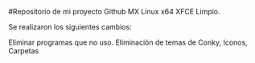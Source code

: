 #Repositorio de mi proyecto Github MX Linux x64 XFCE Limpio. 

Se realizaron los siguientes cambios: 

Eliminar programas que no uso. 
Eliminación de temas de Conky, Iconos, Carpetas
